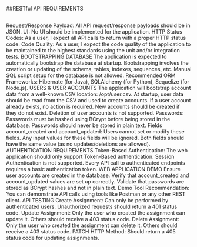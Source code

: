 ##RESTful API REQUIREMENTS
##
Request/Response Payload: All API request/response payloads should be in JSON.
UI: No UI should be implemented for the application.
HTTP Status Codes: As a user, I expect all API calls to return with a proper HTTP status code.
Code Quality: As a user, I expect the code quality of the application to be maintained to the highest standards using the unit and/or integration tests.
BOOTSTRAPPING DATABASE
The application is expected to automatically bootstrap the database at startup.
Bootstrapping involves the creation or updating of the schema, tables, indexes, sequences, etc.
Manual SQL script setup for the database is not allowed.
Recommended ORM Frameworks: Hibernate (for Java), SQLAlchemy (for Python), Sequelize (for Node.js).
USERS & USER ACCOUNTS
The application will bootstrap account data from a well-known CSV location: /opt/user.csv.
At startup, user data should be read from the CSV and used to create accounts.
If a user account already exists, no action is required.
New accounts should be created if they do not exist.
Deletion of user accounts is not supported.
Passwords:
Passwords must be hashed using BCrypt before being stored in the database.
Passwords should never be stored in plain text.
Fields account_created and account_updated:
Users cannot set or modify these fields. Any input values for these fields will be ignored.
Both fields should have the same value (as no updates/deletions are allowed).
AUTHENTICATION REQUIREMENTS
Token-Based Authentication: The web application should only support Token-Based authentication. Session Authentication is not supported.
Every API call to authenticated endpoints requires a basic authentication token.
WEB APPLICATION DEMO
Ensure user accounts are created in the database.
Verify that account_created and account_updated values are set up correctly.
Validate that passwords are stored as BCrypt hashes and not in plain text.
Demo Tool Recommendation: You can demonstrate API calls using tools like Postman or any other REST client.
API TESTING
Create Assignment: Can only be performed by authenticated users. Unauthorized requests should return a 401 status code.
Update Assignment: Only the user who created the assignment can update it. Others should receive a 403 status code.
Delete Assignment: Only the user who created the assignment can delete it. Others should receive a 403 status code.
PATCH HTTP Method: Should return a 405 status code for updating assignments.
